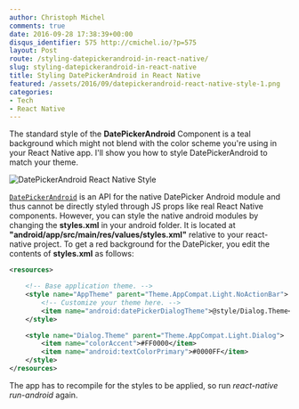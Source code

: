 ```yaml
---
author: Christoph Michel
comments: true
date: 2016-09-28 17:38:39+00:00
disqus_identifier: 575 http://cmichel.io/?p=575
layout: Post
route: /styling-datepickerandroid-in-react-native/
slug: styling-datepickerandroid-in-react-native
title: Styling DatePickerAndroid in React Native
featured: /assets/2016/09/datepickerandroid-react-native-style-1.png
categories:
- Tech
- React Native
---
```

The standard style of the **DatePickerAndroid** Component is a teal background which might not blend with the color scheme you're using in your React Native app. I'll show you how to style DatePickerAndroid to match your theme.

![DatePickerAndroid React Native Style](/assets/2016/09/datepickerandroid-react-native-style-1.png)

[`DatePickerAndroid`](https://facebook.github.io/react-native/docs/datepickerandroid.html) is an API for the native DatePicker Android module and thus cannot be directly styled through JS props like real React Native components. However, you can style the native android modules by changing the **styles.xml** in your android folder. It is located at **"android/app/src/main/res/values/styles.xml"** relative to your react-native project. To get a red background for the DatePicker, you edit the contents of **styles.xml** as follows:

```XML
<resources>

    <!-- Base application theme. -->
    <style name="AppTheme" parent="Theme.AppCompat.Light.NoActionBar">
        <!-- Customize your theme here. -->
        <item name="android:datePickerDialogTheme">@style/Dialog.Theme</item>
    </style>

	<style name="Dialog.Theme" parent="Theme.AppCompat.Light.Dialog">
	    <item name="colorAccent">#FF0000</item>
	    <item name="android:textColorPrimary">#0000FF</item>
 	</style>
</resources>
```

The app has to recompile for the styles to be applied, so run _react-native run-android_ again.
